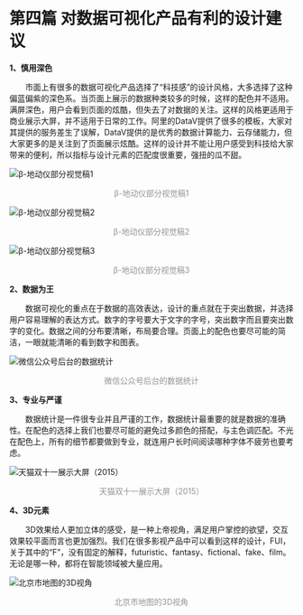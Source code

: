 # 第四篇	对数据可视化产品有利的设计建议

<b>1、慎用深色</b>

<p style="text-indent:2em">市面上有很多的数据可视化产品选择了“科技感”的设计风格，大多选择了这种偏蓝偏紫的深色系。当页面上展示的数据种类较多的时候，这样的配色并不适用。满屏深色，用户会看到页面的炫酷，但失去了对数据的关注。这样的风格更适用于商业展示大屏，并不适用于日常的工作。阿里的DataV提供了很多的模板，大家对其提供的服务差生了误解，DataV提供的是优秀的数据计算能力、云存储能力，但大家更多的是关注到了页面展示炫酷。这样的设计并不能让用户感受到科技给大家带来的便利，所以指标与设计元素的匹配度很重要，强扭的瓜不甜。</p>

![β-地动仪部分视觉稿1](https://user-images.githubusercontent.com/20765716/48107176-7d8b4700-e279-11e8-88a7-2be55289b36a.png "β-地动仪部分视觉稿1")
<p style="text-align: center; color: #949494;font-size: 14px;">β-地动仪部分视觉稿1</p> 

![β-地动仪部分视觉稿2](https://user-images.githubusercontent.com/20765716/48107234-c8a55a00-e279-11e8-9494-00982d0a79b8.png "β-地动仪部分视觉稿2")
<p style="text-align: center; color: #949494;font-size: 14px;">β-地动仪部分视觉稿2</p> 

![β-地动仪部分视觉稿3](https://user-images.githubusercontent.com/20765716/48107276-f5f20800-e279-11e8-8353-4c188af8ea76.png "β-地动仪部分视觉稿3")
<p style="text-align: center; color: #949494;font-size: 14px;">β-地动仪部分视觉稿3</p> 


<b>2、数据为王</b>

<p style="text-indent:2em">数据可视化的重点在于数据的高效表达，设计的重点就在于突出数据，并选择用户容易理解的表达方式。数字的字号要大于文字的字号，突出数字而且要突出数字的变化。数据之间的分布要清晰，布局要合理。页面上的配色也要尽可能的简洁，一眼就能清晰的看到数字和图表。</p>

![微信公众号后台的数据统计](https://user-images.githubusercontent.com/20765716/48107441-99431d00-e27a-11e8-820a-5efd9a717b36.png "微信公众号后台的数据统计")
<p style="text-align: center; color: #949494;font-size: 14px;">微信公众号后台的数据统计</p> 

<b>3、专业与严谨</b>

<p style="text-indent:2em">数据统计是一件很专业并且严谨的工作，数据统计最重要的就是数据的准确性。在配色的选择上我们也要尽可能的避免过多颜色的搭配，与主色调匹配。不光在配色上，所有的细节都要做到专业，就连用户长时间阅读哪种字体不疲劳也要考虑。</p>

![天猫双十一展示大屏（2015）](https://user-images.githubusercontent.com/20765716/48107475-c5f73480-e27a-11e8-8765-5555f8360211.png "天猫双十一展示大屏（2015）")
<p style="text-align: center; color: #949494;font-size: 14px;">天猫双十一展示大屏（2015）</p> 


<b>4、3D元素</b>

<p style="text-indent:2em">3D效果给人更加立体的感受，是一种上帝视角，满足用户掌控的欲望，交互效果较平面而言也更加强烈。我们在很多影视产品中可以看到这样的设计，FUI，关于其中的“F”，没有固定的解释，futuristic、fantasy、fictional、fake、film。无论是哪一种，都将在智能领域被大量应用。</p>

![北京市地图的3D视角](https://user-images.githubusercontent.com/20765716/48107546-09ea3980-e27b-11e8-808c-c0669c4558fe.png "北京市地图的3D视角")
<p style="text-align: center; color: #949494;font-size: 14px;">北京市地图的3D视角</p> 

